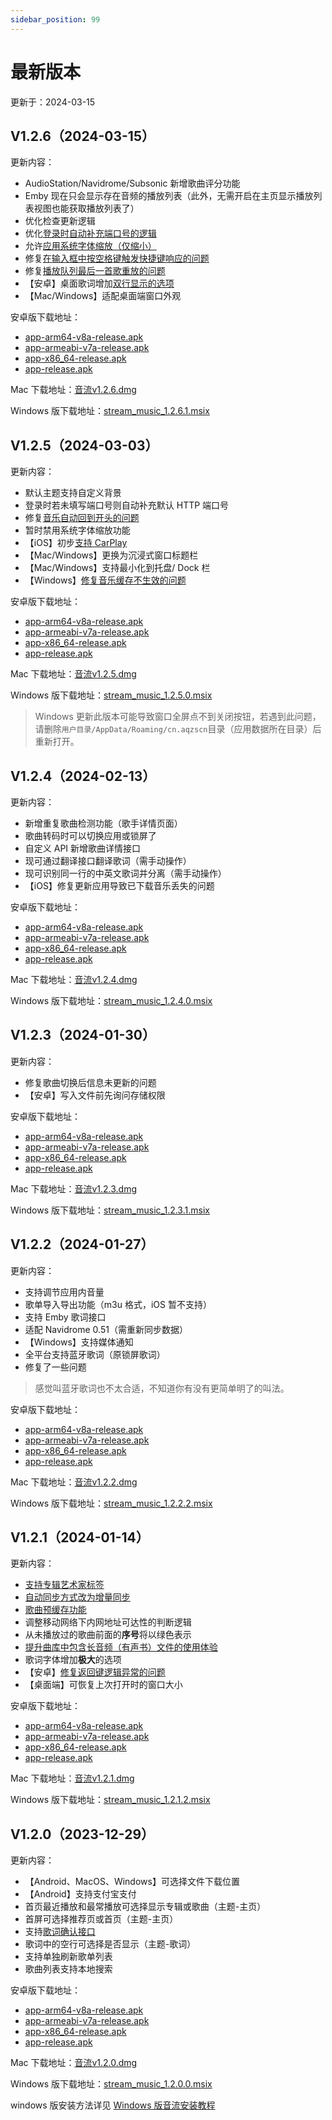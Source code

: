 ```yaml
---
sidebar_position: 99
---
```


# 最新版本

更新于：2024-03-15

## V1.2.6（2024-03-15）

更新内容：

- AudioStation/Navidrome/Subsonic 新增歌曲评分功能
- Emby 现在只会显示存在音频的播放列表（此外，无需开启在主页显示播放列表视图也能获取播放列表了）
- 优化检查更新逻辑
- 优化[登录时自动补充端口号的逻辑](https://github.com/gitbobobo/StreamMusic/issues/172)
- 允许[应用系统字体缩放（仅缩小）](https://github.com/gitbobobo/StreamMusic/issues/169)
- 修复[在输入框中按空格键触发快捷键响应的问题](https://github.com/gitbobobo/StreamMusic/issues/175)
- 修复[播放队列最后一首歌重放的问题](https://github.com/gitbobobo/StreamMusic/issues/157)
- 【安卓】桌面歌词增加[双行显示的选项](https://github.com/gitbobobo/StreamMusic/issues/61)
- 【Mac/Windows】适配桌面端窗口外观

安卓版下载地址：

- [app-arm64-v8a-release.apk](https://oss.aqzscn.cn/stream-music/versions/1.2.6/app-arm64-v8a-release.apk)
- [app-armeabi-v7a-release.apk](https://oss.aqzscn.cn/stream-music/versions/1.2.6/app-armeabi-v7a-release.apk)
- [app-x86_64-release.apk](https://oss.aqzscn.cn/stream-music/versions/1.2.6/app-x86_64-release.apk)
- [app-release.apk](https://oss.aqzscn.cn/stream-music/versions/1.2.6/app-release.apk)

Mac 下载地址：[音流v1.2.6.dmg](https://oss.aqzscn.cn/stream-music/versions/1.2.6/音流v1.2.6.dmg)

Windows 版下载地址：[stream_music_1.2.6.1.msix](https://oss.aqzscn.cn/stream-music/versions/1.2.6/stream_music_1.2.6.1.msix)

## V1.2.5（2024-03-03）

更新内容：

- 默认主题支持自定义背景
- 登录时若未填写端口号则自动补充默认 HTTP 端口号
- 修复[音乐自动回到开头的问题](https://github.com/gitbobobo/StreamMusic/issues/157)
- 暂时禁用系统字体缩放功能
- 【iOS】初步[支持 CarPlay](https://github.com/gitbobobo/StreamMusic/issues/68)
- 【Mac/Windows】更换为沉浸式窗口标题栏
- 【Mac/Windows】支持最小化到托盘/ Dock 栏
- 【Windows】[修复音乐缓存不生效的问题](https://github.com/gitbobobo/StreamMusic/issues/161)

安卓版下载地址：

- [app-arm64-v8a-release.apk](https://oss.aqzscn.cn/stream-music/versions/1.2.5/app-arm64-v8a-release.apk)
- [app-armeabi-v7a-release.apk](https://oss.aqzscn.cn/stream-music/versions/1.2.5/app-armeabi-v7a-release.apk)
- [app-x86_64-release.apk](https://oss.aqzscn.cn/stream-music/versions/1.2.5/app-x86_64-release.apk)
- [app-release.apk](https://oss.aqzscn.cn/stream-music/versions/1.2.5/app-release.apk)

Mac 下载地址：[音流v1.2.5.dmg](https://oss.aqzscn.cn/stream-music/versions/1.2.5/音流v1.2.5.dmg)

Windows 版下载地址：[stream_music_1.2.5.0.msix](https://oss.aqzscn.cn/stream-music/versions/1.2.5/stream_music_1.2.5.0.msix)

> Windows 更新此版本可能导致窗口全屏点不到关闭按钮，若遇到此问题，请删除`用户目录/AppData/Roaming/cn.aqzscn`目录（应用数据所在目录）后重新打开。

## V1.2.4（2024-02-13）

更新内容：

- 新增重复歌曲检测功能（歌手详情页面）
- 歌曲转码时可以切换应用或锁屏了
- 自定义 API 新增歌曲详情接口
- 现可通过翻译接口翻译歌词（需手动操作）
- 现可识别同一行的中英文歌词并分离（需手动操作）
- 【iOS】修复更新应用导致已下载音乐丢失的问题

安卓版下载地址：

- [app-arm64-v8a-release.apk](https://oss.aqzscn.cn/stream-music/versions/1.2.4/app-arm64-v8a-release.apk)
- [app-armeabi-v7a-release.apk](https://oss.aqzscn.cn/stream-music/versions/1.2.4/app-armeabi-v7a-release.apk)
- [app-x86_64-release.apk](https://oss.aqzscn.cn/stream-music/versions/1.2.4/app-x86_64-release.apk)
- [app-release.apk](https://oss.aqzscn.cn/stream-music/versions/1.2.4/app-release.apk)

Mac 下载地址：[音流v1.2.4.dmg](https://oss.aqzscn.cn/stream-music/versions/1.2.4/音流v1.2.4.dmg)

Windows 版下载地址：[stream_music_1.2.4.0.msix](https://oss.aqzscn.cn/stream-music/versions/1.2.4/stream_music_1.2.4.0.msix)

## V1.2.3（2024-01-30）

更新内容：

- 修复歌曲切换后信息未更新的问题
- 【安卓】写入文件前先询问存储权限

安卓版下载地址：

- [app-arm64-v8a-release.apk](https://oss.aqzscn.cn/stream-music/versions/1.2.3/app-arm64-v8a-release.apk)
- [app-armeabi-v7a-release.apk](https://oss.aqzscn.cn/stream-music/versions/1.2.3/app-armeabi-v7a-release.apk)
- [app-x86_64-release.apk](https://oss.aqzscn.cn/stream-music/versions/1.2.3/app-x86_64-release.apk)
- [app-release.apk](https://oss.aqzscn.cn/stream-music/versions/1.2.3/app-release.apk)

Mac 下载地址：[音流v1.2.3.dmg](https://oss.aqzscn.cn/stream-music/versions/1.2.3/音流v1.2.3.dmg)

Windows 版下载地址：[stream_music_1.2.3.1.msix](https://oss.aqzscn.cn/stream-music/versions/1.2.3/stream_music_1.2.3.1.msix)

## V1.2.2（2024-01-27）

更新内容：

- 支持调节应用内音量
- 歌单导入导出功能（m3u 格式，iOS 暂不支持）
- 支持 Emby 歌词接口
- 适配 Navidrome 0.51（需重新同步数据）
- 【Windows】支持媒体通知
- 全平台支持蓝牙歌词（原锁屏歌词）
- 修复了一些问题

> 感觉叫蓝牙歌词也不太合适，不知道你有没有更简单明了的叫法。

安卓版下载地址：

- [app-arm64-v8a-release.apk](https://oss.aqzscn.cn/stream-music/versions/1.2.2/app-arm64-v8a-release.apk)
- [app-armeabi-v7a-release.apk](https://oss.aqzscn.cn/stream-music/versions/1.2.2/app-armeabi-v7a-release.apk)
- [app-x86_64-release.apk](https://oss.aqzscn.cn/stream-music/versions/1.2.2/app-x86_64-release.apk)
- [app-release.apk](https://oss.aqzscn.cn/stream-music/versions/1.2.2/app-release.apk)

Mac 下载地址：[音流v1.2.2.dmg](https://oss.aqzscn.cn/stream-music/versions/1.2.2/音流v1.2.2.dmg)

Windows 版下载地址：[stream_music_1.2.2.2.msix](https://oss.aqzscn.cn/stream-music/versions/1.2.2/stream_music_1.2.2.2.msix)

## V1.2.1（2024-01-14）

更新内容：

- [支持专辑艺术家标签](https://github.com/gitbobobo/StreamMusic/issues/114)
- [自动同步方式改为增量同步](https://github.com/gitbobobo/StreamMusic/issues/100)
- [歌曲预缓存功能](https://github.com/gitbobobo/StreamMusic/issues/58)
- 调整移动网络下内网地址可达性的判断逻辑
- 从未播放过的歌曲前面的**序号**将以绿色表示
- [提升曲库中包含长音频（有声书）文件的使用体验](https://github.com/gitbobobo/StreamMusic/issues/21)
- 歌词字体增加**极大**的选项
- 【安卓】[修复返回键逻辑异常的问题](https://github.com/gitbobobo/StreamMusic/issues/112)
- 【桌面端】可恢复上次打开时的窗口大小

安卓版下载地址：

- [app-arm64-v8a-release.apk](https://oss.aqzscn.cn/stream-music/versions/1.2.1/app-arm64-v8a-release.apk)
- [app-armeabi-v7a-release.apk](https://oss.aqzscn.cn/stream-music/versions/1.2.1/app-armeabi-v7a-release.apk)
- [app-x86_64-release.apk](https://oss.aqzscn.cn/stream-music/versions/1.2.1/app-x86_64-release.apk)
- [app-release.apk](https://oss.aqzscn.cn/stream-music/versions/1.2.1/app-release.apk)

Mac 下载地址：[音流v1.2.1.dmg](https://oss.aqzscn.cn/stream-music/versions/1.2.1/音流v1.2.1.dmg)

Windows 版下载地址：[stream_music_1.2.1.2.msix](https://oss.aqzscn.cn/stream-music/versions/1.2.1/stream_music_1.2.1.2.msix)

## V1.2.0（2023-12-29）

更新内容：

- 【Android、MacOS、Windows】可选择文件下载位置
- 【Android】支持支付宝支付
- 首页最近播放和最常播放可选择显示专辑或歌曲（主题-主页）
- 首屏可选择推荐页或首页（主题-主页）
- 支持[歌词确认接口](https://aqzscn.cn/archives/stream-music-custom-api#%E7%A1%AE%E8%AE%A4%E6%AD%8C%E8%AF%8D)
- 歌词中的空行可选择是否显示（主题-歌词）
- 支持单独刷新歌单列表
- 歌曲列表支持本地搜索

安卓版下载地址：

- [app-arm64-v8a-release.apk](https://oss.aqzscn.cn/stream-music/versions/1.2.0/app-arm64-v8a-release.apk)
- [app-armeabi-v7a-release.apk](https://oss.aqzscn.cn/stream-music/versions/1.2.0/app-armeabi-v7a-release.apk)
- [app-x86_64-release.apk](https://oss.aqzscn.cn/stream-music/versions/1.2.0/app-x86_64-release.apk)
- [app-release.apk](https://oss.aqzscn.cn/stream-music/versions/1.2.0/app-release.apk)

Mac 下载地址：[音流v1.2.0.dmg](https://oss.aqzscn.cn/stream-music/versions/1.2.0/音流v1.2.0.dmg)

Windows 版下载地址：[stream_music_1.2.0.0.msix](https://oss.aqzscn.cn/stream-music/versions/1.2.0/stream_music_1.2.0.0.msix)

windows 版安装方法详见 [Windows 版音流安装教程](https://aqzscn.cn/archives/stream-music-win)

